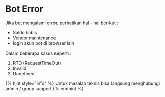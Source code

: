 # Bot Error

Jika bot mengalami error, perhatikan hal - hal berikut :&#x20;

* Saldo habis
* Vendor maintenance
* login akun bot di browser lain

Dalam beberapa kasus seperti :&#x20;

1. RTO (RequestTimeOut)
2. Invalid
3. Undefined



{% hint style="info" %}
Untuk masalah teknis bisa langsung menghubungi admin / group support
{% endhint %}
